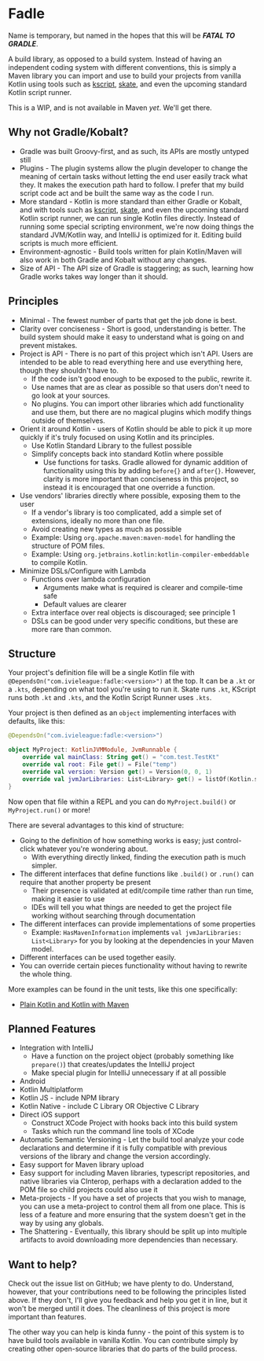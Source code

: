 # Fadle

Name is temporary, but named in the hopes that this will be ***FATAL TO GRADLE***.

A build library, as opposed to a build system.  Instead of having an independent coding system with different conventions, this is simply a Maven library you can import and use to build your projects from vanilla Kotlin using tools such as [kscript](https://github.com/holgerbrandl/kscript), [skate](https://github.com/UnknownJoe796/skate), and even the upcoming standard Kotlin script runner.

This is a WIP, and is not available in Maven *yet*.  We'll get there.

## Why not Gradle/Kobalt?
- Gradle was built Groovy-first, and as such, its APIs are mostly untyped still
- Plugins - The plugin systems allow the plugin developer to change the meaning of certain tasks without letting the end user easily track what they.  It makes the execution path hard to follow.  I prefer that my build script code act and be built the same way as the code I run.
- More standard - Kotlin is more standard than either Gradle or Kobalt, and with tools such as [kscript](https://github.com/holgerbrandl/kscript), [skate](https://github.com/UnknownJoe796/skate), and even the upcoming standard Kotlin script runner, we can run single Kotlin files directly.  Instead of running some special scripting environment, we're now doing things the standard JVM/Kotlin way, and IntelliJ is optimized for it.  Editing build scripts is much more efficient.
- Environment-agnostic - Build tools written for plain Kotlin/Maven will also work in both Gradle and Kobalt without any changes.
- Size of API - The API size of Gradle is staggering; as such, learning how Gradle works takes way longer than it should.

## Principles
- Minimal - The fewest number of parts that get the job done is best.
- Clarity over conciseness - Short is good, understanding is better.  The build system should make it easy to understand what is going on and prevent mistakes.
- Project is API - There is no part of this project which isn't API.  Users are intended to be able to read everything here and use everything here, though they shouldn't have to.
    - If the code isn't good enough to be exposed to the public, rewrite it.
    - Use names that are as clear as possible so that users don't need to go look at your sources.
    - No plugins.  You can import other libraries which add functionality and use them, but there are no magical plugins which modify things outside of themselves.
- Orient it around Kotlin - users of Kotlin should be able to pick it up more quickly if it's truly focused on using Kotlin and its principles.
    - Use Kotlin Standard Library to the fullest possible
    - Simplify concepts back into standard Kotlin where possible
        - Use functions for tasks.  Gradle allowed for dynamic addition of functionality using this by adding `before{}` and `after{}`.  However, clarity is more important than conciseness in this project, so instead it is encouraged that one override a function.
- Use vendors' libraries directly where possible, exposing them to the user
    - If a vendor's library is too complicated, add a simple set of extensions, ideally no more than one file.
    - Avoid creating new types as much as possible
    - Example: Using `org.apache.maven:maven-model` for handling the structure of POM files.
    - Example: Using `org.jetbrains.kotlin:kotlin-compiler-embeddable` to compile Kotlin.
- Minimize DSLs/Configure with Lambda
    - Functions over lambda configuration
        - Arguments make what is required is clearer and compile-time safe
        - Default values are clearer
    - Extra interface over real objects is discouraged; see principle 1
    - DSLs can be good under very specific conditions, but these are more rare than common.
    
## Structure

Your project's definition file will be a single Kotlin file with `@DependsOn("com.ivieleague:fadle:<version>")` at the top.  It can be a `.kt` or a `.kts`, depending on what tool you're using to run it.  Skate runs `.kt`, KScript runs both `.kt` and `.kts`, and the Kotlin Script Runner uses `.kts`.

Your project is then defined as an `object` implementing interfaces with defaults, like this:

```kotlin
@DependsOn("com.ivieleague:fadle:<version>")

object MyProject: KotlinJVMModule, JvmRunnable {
    override val mainClass: String get() = "com.test.TestKt"
    override val root: File get() = File("temp")
    override val version: Version get() = Version(0, 0, 1)
    override val jvmJarLibraries: List<Library> get() = listOf(Kotlin.standardLibrary)
}
```

Now open that file within a REPL and you can do `MyProject.build()` or `MyProject.run()` or more!

There are several advantages to this kind of structure:

- Going to the definition of how something works is easy; just control-click whatever you're wondering about.
    - With everything directly linked, finding the execution path is much simpler.
- The different interfaces that define functions like `.build()` or `.run()` can require that another property be present
    - Their presence is validated at edit/compile time rather than run time, making it easier to use
    - IDEs will tell you what things are needed to get the project file working without searching through documentation
- The different interfaces can provide implementations of some properties
    - Example: `HasMavenInformation` implements `val jvmJarLibraries: List<Library>` for you by looking at the dependencies in your Maven model.
- Different interfaces can be used together easily.
- You can override certain pieces functionality without having to rewrite the whole thing.

More examples can be found in the unit tests, like this one specifically:
- [Plain Kotlin and Kotlin with Maven](src\test\kotlin\com\ivieleague\fadle\KotlinJVMModuleTest.kt)

## Planned Features 
- Integration with IntelliJ
    - Have a function on the project object (probably something like `prepare()`) that creates/updates the IntelliJ project
    - Make special plugin for IntelliJ unnecessary if at all possible
- Android
- Kotlin Multiplatform
- Kotlin JS - include NPM library
- Kotlin Native - include C Library OR Objective C Library
- Direct iOS support
    - Construct XCode Project with hooks back into this build system
    - Tasks which run the command line tools of XCode
- Automatic Semantic Versioning - Let the build tool analyze your code declarations and determine if it is fully compatible with previous versions of the library and change the version accordingly.
- Easy support for Maven library upload
- Easy support for including Maven libraries, typescript repositories, and native libraries via CInterop, perhaps with a declaration added to the POM file so child projects could also use it
- Meta-projects - If you have a set of projects that you wish to manage, you can use a meta-project to control them all from one place.  This is less of a feature and more ensuring that the system doesn't get in the way by using any globals.
- The Shattering - Eventually, this library should be split up into multiple artifacts to avoid downloading more dependencies than necessary.

## Want to help?
Check out the issue list on GitHub; we have plenty to do.  Understand, however, that your contributions need to be following the principles listed above.  If they don't, I'll give you feedback and help you get it in line, but it won't be merged until it does.  The cleanliness of this project is more important than features.

The other way you can help is kinda funny - the point of this system is to have build tools available in vanilla Kotlin.  You can contribute simply by creating other open-source libraries that do parts of the build process.